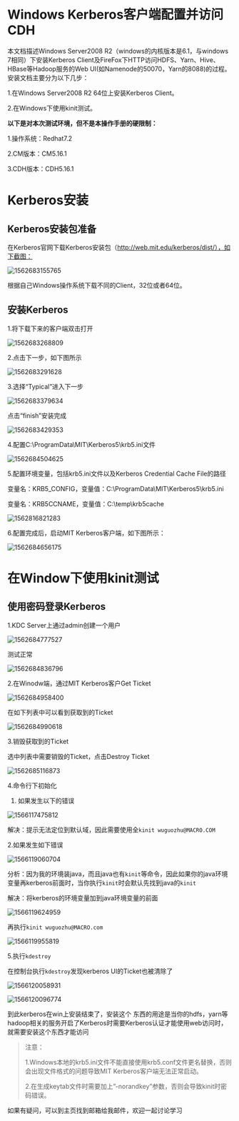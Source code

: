 # Windows Kerberos客户端配置并访问CDH

本文档描述Windows Server2008 R2（windows的内核版本是6.1，与windows 7相同）下安装Kerberos Client及FireFox下HTTP访问HDFS、Yarn、Hive、HBase等Hadoop服务的Web UI(如Namenode的50070，Yarn的8088)的过程。安装文档主要分为以下几步：

1.在Windows Server2008 R2 64位上安装Kerberos Client。

2.在Windows下使用kinit测试。



**以下是对本次测试环境，但不是本操作手册的硬限制：**

1.操作系统：Redhat7.2

2.CM版本：CM5.16.1

3.CDH版本：CDH5.16.1

# Kerberos安装

## Kerberos安装包准备

在Kerberos官网下载Kerberos安装包（http://web.mit.edu/kerberos/dist/），如下截图：

![1562683155765](.image/winAccessKerberos.assets/1562683155765.png)

根据自己Windows操作系统下载不同的Client，32位或者64位。

## 安装Kerberos

1.将下载下来的客户端双击打开

![1562683268809](.image/winAccessKerberos.assets/1562683268809.png)

2.点击下一步，如下图所示

![1562683291628](.image/winAccessKerberos.assets/1562683291628.png)

3.选择“Typical”进入下一步

![1562683379634](.image/winAccessKerberos.assets/1562683379634.png)

点击“finish”安装完成

![1562683429353](.image/winAccessKerberos.assets/1562683429353.png)

4.配置C:\ProgramData\MIT\Kerberos5\krb5.ini文件

![1562684504625](.image/winAccessKerberos.assets/1562684504625.png)

5.配置环境变量，包括krb5.ini文件以及Kerberos Credential Cache File的路径

变量名：KRB5_CONFIG，变量值：C:\ProgramData\MIT\Kerberos5\krb5.ini

变量名：KRB5CCNAME，变量值：C:\temp\krb5cache

![1562816821283](.image/winAccessKerberos.assets/1562816821283.png)

6.配置完成后，启动MIT Kerberos客户端，如下图所示：

![1562684656175](.image/winAccessKerberos.assets/1562684656175.png)

# 在Window下使用kinit测试

## 使用密码登录Kerberos

1.KDC Server上通过admin创建一个用户

![1562684777527](.image/winAccessKerberos.assets/1562684777527.png)

测试正常

![1562684836796](.image/winAccessKerberos.assets/1562684836796.png)

2.在Winodw端，通过MIT Kerberos客户Get Ticket

![1562684958400](.image/winAccessKerberos.assets/1562684958400.png)

在如下列表中可以看到获取到的Ticket

![1562684990618](.image/winAccessKerberos.assets/1562684990618.png)

3.销毁获取到的Ticket

选中列表中需要销毁的Ticket，点击Destroy Ticket

![1562685116873](.image/winAccessKerberos.assets/1562685116873.png)

4.命令行下初始化

1. 如果发生以下的错误

![1566117475812](.image/winAccessKerberos.assets/1566117475812.png)

解决：提示无法定位到默认域，因此需要使用全`kinit wuguozhu@MACRO.COM`

2.如果发生如下错误

![1566119060704](.image/winAccessKerberos.assets/1566119060704.png)

分析：因为我的环境装java，而且java也有`kinit`等命令，因此如果你的java环境变量再kerberos前面时，当你执行`kinit`时会默认先找到java的`kinit`

解决：将kerberos的环境变量加到java环境变量的前面

![1566119624959](.image/winAccessKerberos.assets/1566119624959.png)

再执行`kinit wuguozhu@MACRO.com`

![1566119955819](.image/winAccessKerberos.assets/1566119955819.png)

5.执行`kdestroy`

在控制台执行`kdestroy`发现kerberos UI的Ticket也被清除了

![1566120058931](.image/winAccessKerberos.assets/1566120058931.png)

![1566120096774](.image/winAccessKerberos.assets/1566120096774.png)

到此kerberos在win上安装结束了，安装这个 东西的用途是当你的hdfs，yarn等hadoop相关的服务开启了Kerberos时需要Kerberos认证才能使用web访问时，就需要安装这个东西才能访问



> 注意：
>
> 1.Windows本地的krb5.ini文件不能直接使用krb5.conf文件更名替换，否则会出现文件格式的问题导致MIT Kerberos客户端无法正常启动。
>
> 2.在生成keytab文件时需要加上”-norandkey”参数，否则会导致kinit时密码错误。

如果有疑问，可以到主页找到邮箱给我邮件，欢迎一起讨论学习